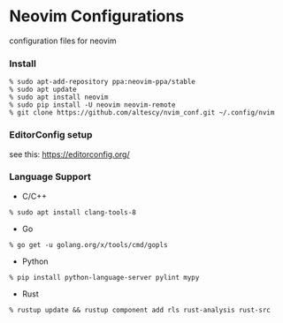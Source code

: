 Neovim Configurations
===

configuration files for neovim


### Install

```
% sudo apt-add-repository ppa:neovim-ppa/stable
% sudo apt update
% sudo apt install neovim
% sudo pip install -U neovim neovim-remote
% git clone https://github.com/altescy/nvim_conf.git ~/.config/nvim
```

### EditorConfig setup

see this: https://editorconfig.org/


### Language Support

- C/C++

```
% sudo apt install clang-tools-8
```

- Go

```
% go get -u golang.org/x/tools/cmd/gopls
```

- Python

```
% pip install python-language-server pylint mypy
```

- Rust

```
% rustup update && rustup component add rls rust-analysis rust-src
```
